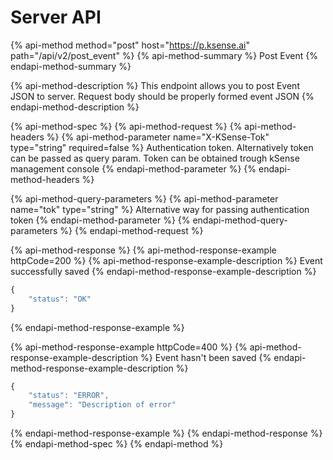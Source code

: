 # Server API

{% api-method method="post" host="https://p.ksense.ai" path="/api/v2/post\_event" %}
{% api-method-summary %}
Post Event
{% endapi-method-summary %}

{% api-method-description %}
This endpoint allows you to post Event JSON to server. Request body should be properly formed event JSON
{% endapi-method-description %}

{% api-method-spec %}
{% api-method-request %}
{% api-method-headers %}
{% api-method-parameter name="X-KSense-Tok" type="string" required=false %}
Authentication token. Alternatively token can be passed as query param. Token can be obtained trough kSense management console
{% endapi-method-parameter %}
{% endapi-method-headers %}

{% api-method-query-parameters %}
{% api-method-parameter name="tok" type="string" %}
Alternative way for passing authentication token
{% endapi-method-parameter %}
{% endapi-method-query-parameters %}
{% endapi-method-request %}

{% api-method-response %}
{% api-method-response-example httpCode=200 %}
{% api-method-response-example-description %}
Event successfully saved
{% endapi-method-response-example-description %}

```javascript
{
    "status": "OK"
}
```
{% endapi-method-response-example %}

{% api-method-response-example httpCode=400 %}
{% api-method-response-example-description %}
Event hasn't been saved
{% endapi-method-response-example-description %}

```javascript
{
    "status": "ERROR",
    "message": "Description of error"
}
```
{% endapi-method-response-example %}
{% endapi-method-response %}
{% endapi-method-spec %}
{% endapi-method %}



